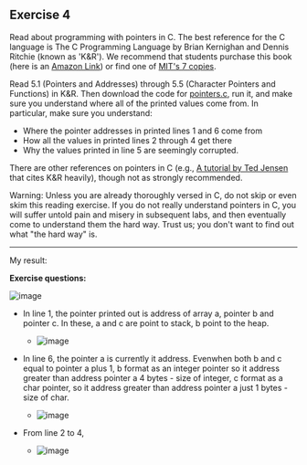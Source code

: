 **Exercise 4**
---

Read about programming with pointers in C. The best reference for the C language is The C Programming Language by Brian Kernighan and Dennis Ritchie (known as 'K&R'). We recommend that students purchase this book (here is an [Amazon Link](https://www.amazon.com/C-Programming-Language-2nd/dp/0131103628/sr=8-1/qid=1157812738/ref=pd_bbs_1/104-1502762-1803102?ie=UTF8&s=books)) or find one of [MIT's 7 copies](https://libraries.mit.edu/research-support/new-search-platform-launched/).

Read 5.1 (Pointers and Addresses) through 5.5 (Character Pointers and Functions) in K&R. Then download the code for [pointers.c](https://pdos.csail.mit.edu/6.828/2018/labs/lab1/pointers.c), run it, and make sure you understand where all of the printed values come from. In particular, make sure you understand:
- Where the pointer addresses in printed lines 1 and 6 come from
- How all the values in printed lines 2 through 4 get there
- Why the values printed in line 5 are seemingly corrupted.

There are other references on pointers in C (e.g., [A tutorial by Ted Jensen](https://pdos.csail.mit.edu/6.828/2018/readings/pointers.pdf) that cites K&R heavily), though not as strongly recommended.

Warning: Unless you are already thoroughly versed in C, do not skip or even skim this reading exercise. If you do not really understand pointers in C, you will suffer untold pain and misery in subsequent labs, and then eventually come to understand them the hard way. Trust us; you don't want to find out what "the hard way" is.

---

My result:

**Exercise questions:**

![image](https://github.com/vilesport/General-Xv6/assets/89498002/3f6ad5dd-5655-4ecc-9bcc-f8caf9410a73)

- In line 1, the pointer printed out is address of array a, pointer b and pointer c. In these, a and c are point to stack, b point to the heap.
  - ![image](https://github.com/vilesport/General-Xv6/assets/89498002/da1708c9-dd5a-49b5-a891-7814116e1bd8)

- In line 6, the pointer a is currently it address. Evenwhen both b and c equal to pointer a plus 1, b format as an integer pointer so it address greater than address pointer a 4 bytes - size of integer, c format as a char pointer, so it address greater than address pointer a just 1 bytes - size of char.
  - ![image](https://github.com/vilesport/General-Xv6/assets/89498002/957b0d4c-77c0-4999-948c-b809b40555a2)

- From line 2 to 4,
  - ![image](https://github.com/vilesport/General-Xv6/assets/89498002/69b0227d-9e0a-4855-81b3-81a3bebdd5cc)

